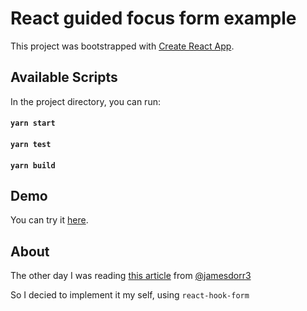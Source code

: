 # React guided focus form example

This project was bootstrapped with [Create React App](https://github.com/facebook/create-react-app).

## Available Scripts

In the project directory, you can run:

#### `yarn start`

#### `yarn test`

#### `yarn build`

## Demo

You can try it [here](https://miguel-ra.github.io/react-guided-focus-form-example/).

## About

The other day I was reading [this article](https://medium.com/swlh/react-focus-c6ffd4aa42e5) from [@jamesdorr3](https://medium.com/@jamesdorr3)

So I decied to implement it my self, using `react-hook-form`
